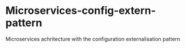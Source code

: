 # Microservices-config-extern-pattern
Microservices achritecture with the configuration externalisation pattern
